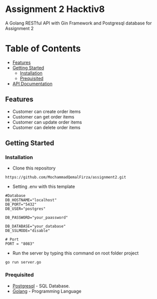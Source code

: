 # Assignment 2 Hacktiv8

A Golang RESTful API with Gin Framework and Postgresql database for Assignment 2

# Table of Contents

* [Features](#features)
* [Getting Started](#getting-started)
  * [Installation](#installation)
  * [Prequisited](#prequisited)
* [API Documentation](#api-documentation)

## Features
* Customer can create order items
* Customer can get order items
* Customer can update order items
* Customer can delete order items

## Getting Started
### Installation
* Clone this repository
```
https://github.com/MochammadQemalFirza/assignment2.git
```
* Setting .env with this template
```
#Database
DB_HOSTNAME="localhost"
DB_PORT="5432"
DB_USER="postgres"

DB_PASSWORD="your_paassword"

DB_DATABASE="your_database"
DB_SSLMODE="disable"

# Port
PORT = "8083"
```
* Run the server by typing this command on root folder project
```
go run server.go
```

### Prequisited
* [Postgresql](https://www.postgresql.org/download/) - SQL Database.
* [Golang](https://go.dev/dl/) - Programming Language
